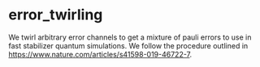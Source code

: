 # error_twirling

We twirl arbitrary error channels to get a mixture of pauli errors to use in fast stabilizer quantum simulations. We follow the procedure outlined in https://www.nature.com/articles/s41598-019-46722-7.

